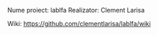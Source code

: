 Nume proiect: lablfa
Realizator: Clement Larisa

Wiki: https://github.com/clementlarisa/lablfa/wiki
